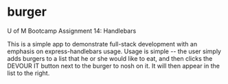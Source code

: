 # burger
U of M Bootcamp Assignment 14: Handlebars

This is a simple app to demonstrate full-stack development with an emphasis on express-handlebars usage.  Usage is simple -- the user simply adds burgers to a list that he or she would like to eat, and then clicks the DEVOUR IT button next to the burger to nosh on it.  It will then appear in the list to the right.

